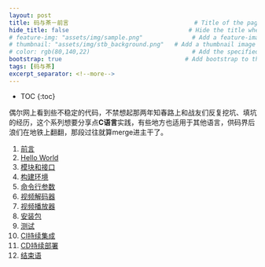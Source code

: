 ```yaml
---
layout: post
title: 码与茶－前言				　					# Title of the page
hide_title: false                                  # Hide the title when displaying the post, but shown in lists of posts
# feature-img: "assets/img/sample.png"              # Add a feature-image to the post
# thumbnail: "assets/img/stb_background.png"   # Add a thumbnail image on blog view
# color: rgb(80,140,22)                             # Add the specified color as feature image, and change link colors in post
bootstrap: true                                   # Add bootstrap to the page
tags: [码与茶]
excerpt_separator: <!--more-->
---
```


<!--more-->
* TOC
{:toc}

偶尔网上看到些不稳定的代码，不禁想起那两年知春路上和战友们反复挖坑、填坑的经历，这个系列想要分享点**C语言**实践，有些地方也适用于其他语言，供码界后浪们在地铁上翻翻，那段过往就算merge进主干了。

1. [前言](/2020/05/02/%E7%A0%81%E4%B8%8E%E8%8C%B6-%E5%89%8D%E8%A8%80.html)
1. [Hello World](/2020/05/03/%E7%A0%81%E4%B8%8E%E8%8C%B6-Hello-World.html)
1. [模块和接口]()
1. [构建环境]()
1. [命令行参数]()
1. [视频解码器]()
1. [视频播放器]()
1. [安装包]()
1. [测试]()
1. [CI持续集成]()
1. [CD持续部署]()
1. [结束语]()
